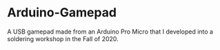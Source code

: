 # Arduino-Gamepad
A USB gamepad made from an Arduino Pro Micro that I developed into a soldering workshop in the Fall of 2020.
